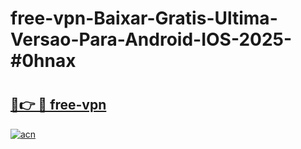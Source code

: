 # free-vpn-Baixar-Gratis-Ultima-Versao-Para-Android-IOS-2025-#0hnax

# <h2><a href="https://ainizakaria.my?title=free-vpn&ref=24M">🔗👉 🔴 free-vpn</a></h2>

[![acn](https://github.com/user-attachments/assets/0f9c940e-d8b0-45ae-aac7-cd30a18b3e1c)](https://ainizakaria.my?title=free-vpn&ref=24M)

